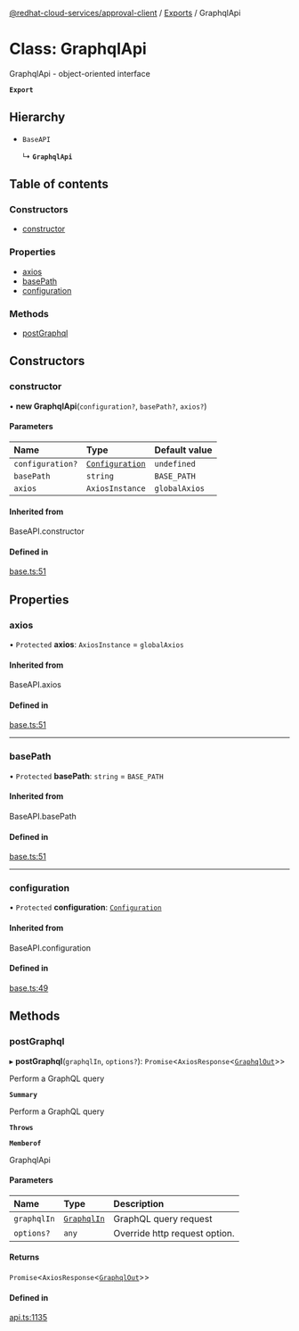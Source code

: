 [@redhat-cloud-services/approval-client](../README.md) / [Exports](../modules.md) / GraphqlApi

# Class: GraphqlApi

GraphqlApi - object-oriented interface

**`Export`**

## Hierarchy

- `BaseAPI`

  ↳ **`GraphqlApi`**

## Table of contents

### Constructors

- [constructor](GraphqlApi.md#constructor)

### Properties

- [axios](GraphqlApi.md#axios)
- [basePath](GraphqlApi.md#basepath)
- [configuration](GraphqlApi.md#configuration)

### Methods

- [postGraphql](GraphqlApi.md#postgraphql)

## Constructors

### constructor

• **new GraphqlApi**(`configuration?`, `basePath?`, `axios?`)

#### Parameters

| Name | Type | Default value |
| :------ | :------ | :------ |
| `configuration?` | [`Configuration`](Configuration.md) | `undefined` |
| `basePath` | `string` | `BASE_PATH` |
| `axios` | `AxiosInstance` | `globalAxios` |

#### Inherited from

BaseAPI.constructor

#### Defined in

[base.ts:51](https://github.com/RedHatInsights/javascript-clients/blob/master/packages/approval/base.ts#L51)

## Properties

### axios

• `Protected` **axios**: `AxiosInstance` = `globalAxios`

#### Inherited from

BaseAPI.axios

#### Defined in

[base.ts:51](https://github.com/RedHatInsights/javascript-clients/blob/master/packages/approval/base.ts#L51)

___

### basePath

• `Protected` **basePath**: `string` = `BASE_PATH`

#### Inherited from

BaseAPI.basePath

#### Defined in

[base.ts:51](https://github.com/RedHatInsights/javascript-clients/blob/master/packages/approval/base.ts#L51)

___

### configuration

• `Protected` **configuration**: [`Configuration`](Configuration.md)

#### Inherited from

BaseAPI.configuration

#### Defined in

[base.ts:49](https://github.com/RedHatInsights/javascript-clients/blob/master/packages/approval/base.ts#L49)

## Methods

### postGraphql

▸ **postGraphql**(`graphqlIn`, `options?`): `Promise`<`AxiosResponse`<[`GraphqlOut`](../interfaces/GraphqlOut.md)\>\>

Perform a GraphQL query

**`Summary`**

Perform a GraphQL query

**`Throws`**

**`Memberof`**

GraphqlApi

#### Parameters

| Name | Type | Description |
| :------ | :------ | :------ |
| `graphqlIn` | [`GraphqlIn`](../interfaces/GraphqlIn.md) | GraphQL query request |
| `options?` | `any` | Override http request option. |

#### Returns

`Promise`<`AxiosResponse`<[`GraphqlOut`](../interfaces/GraphqlOut.md)\>\>

#### Defined in

[api.ts:1135](https://github.com/RedHatInsights/javascript-clients/blob/master/packages/approval/api.ts#L1135)

